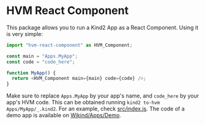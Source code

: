 # HVM React Component

This package allows you to run a Kind2 App as a React Component. Using it is
very simple:

```javascript
import "hvm-react-component" as HVM_Component;

const main = "Apps.MyApp";
const code = "code_here";

function MyApp() {
  return <HVM_Component main={main} code={code} />;
}
```

Make sure to replace `Apps.MyApp` by your app's name, and `code_here` by your
app's HVM code. This can be obtained running `kind2 to-hvm Apps/MyApp/_.kind2`.
For an example, check [src/index.js](src/index.js). The code of a demo app is
available on [Wikind/Apps/Demo](https://github.com/Kindelia/Wikind/blob/master/Apps/Demo/_.kind2).
